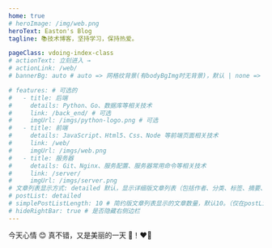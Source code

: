 ```yaml
---
home: true
# heroImage: /img/web.png
heroText: Easton's Blog
tagline: 📚技术博客，坚持学习，保持热爱。

pageClass: vdoing-index-class
# actionText: 立刻进入 →
# actionLink: /web/
# bannerBg: auto # auto => 网格纹背景(有bodyBgImg时无背景)，默认 | none => 无 | '大图地址' | background: 自定义背景样式       提示：如发现文本颜色不适应你的背景时可以到palette.styl修改$bannerTextColor变量

# features: # 可选的
#   - title: 后端
#     details: Python、Go、数据库等相关技术
#     link: /back_end/ # 可选
#     imgUrl: /imgs/python-logo.png # 可选
#   - title: 前端
#     details: JavaScript、Html5、Css、Node 等前端页面相关技术
#     link: /web/
#     imgUrl: /imgs/web.png
#   - title: 服务器
#     details: Git、Nginx、服务配置、服务器常用命令等相关技术
#     link: /server/
#     imgUrl: /imgs/server.png
# 文章列表显示方式: detailed 默认，显示详细版文章列表（包括作者、分类、标签、摘要、分页等）| simple => 显示简约版文章列表（仅标题和日期）| none 不显示文章列表
# postList: detailed
# simplePostListLength: 10 # 简约版文章列表显示的文章数量，默认10。（仅在postList设置为simple时生效）
# hideRightBar: true # 是否隐藏右侧边栏
---
```


<!-- http://www.2n2media.com/compare-front-end-development-and-back-end-development -->
<!-- 本博客风格使用了[Kbt](https://notes.youngkbt.cn/)的样式。 -->

今天心情 😊 真不错，又是美丽的一天 🌈！❤️‍🔥

<ClientOnly>
  <WebInfo/>
  <IndexBigImg />
  <!-- <Fantasy index="true" /> -->
</ClientOnly>
